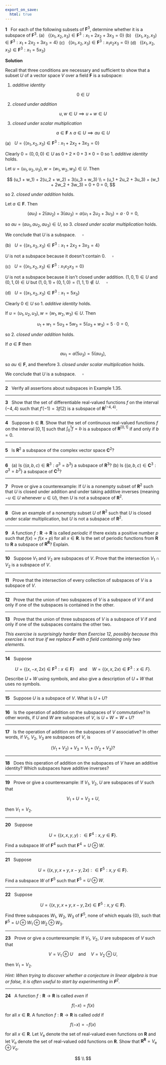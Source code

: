 ```yaml
---
export_on_save:
  html: true
---
```


<style>
.katex-display { overflow: auto hidden }
</style>

**1** &nbsp; For each of the following subsets of $\mathbf{F}^3$, determine whether it is a subspace of $\mathbf{F}^3$.
(a) &nbsp; $\{ (x_1,x_2,x_3) \in \mathbf{F}^3: x_1 + 2x_2 + 3x_3 = 0 \}$
(b) &nbsp; $\{ (x_1,x_2,x_3) \in \mathbf{F}^3: x_1 + 2x_2 + 3x_3 = 4 \}$
(c) &nbsp; $\{ (x_1,x_2,x_3) \in \mathbf{F}^3:  x_1x_2x_3 = 0 \}$
(d) &nbsp; $\{ (x_1,x_2,x_3) \in \mathbf{F}^3: x_1 = 5x_3 \}$

**Solution**

Recall that three conditions are necessary and sufficient to show that a subset $U$ of a vector space $V$ over a field $\mathbf{F}$ is a subspace:

1. _additive identity_

$$
0 \in U
$$

2. _closed under addition_

$$
u, w \in U \implies u + w \in U
$$

3. _closed under scalar multiplication_

$$
a \in \mathbf{F} \land a \in U \implies au \in U
$$

(a) &nbsp; $U = \{ (x_1,x_2,x_3) \in \mathbf{F}^3: x_1 + 2x_2 + 3x_3 = 0 \}$

Clearly $0 = (0,0,0) \in U$ as $0 + 2 \times 0 + 3 \times 0 = 0$ so 1. _additive identity_ holds.

Let $u = (u_1, u_2, u_3), w = (w_1, w_2, w_3) \in U$. Then

$$
(u_1 + w_1) + 2(u_2 + w_2)  + 3(u_3 + w_3) \\
= (u_1 + 2u_2 + 3u_3) + (w_1 + 2w_2 + 3w_3) = 0 + 0 = 0,
$$

so 2. _closed under addition_ holds.

Let $a \in \mathbf{F}$. Then

$$
(au_1) + 2(au_2) + 3(au_3) = a (u_1 + 2u_2 + 3u_3) = a \cdot 0 = 0,
$$

so $au = (au_1, au_2, au_3) \in U$, so 3. _closed under scalar multiplication_ holds.

We conclude that $U$ is a subspace. $\quad \square$

(b) &nbsp; $U = \{ (x_1,x_2,x_3) \in \mathbf{F}^3: x_1 + 2x_2 + 3x_3 = 4 \}$

$U$ is not a subspace because it doesn't contain $0$. $\quad \square$

(c) &nbsp; $U = \{ (x_1,x_2,x_3) \in \mathbf{F}^3:  x_1x_2x_3 = 0 \}$

$U$ is not a subspace because it isn't closed under addition. $(1, 0, 1) \in U$ and $(0,1,0) \in U$ but $(1,0,1) + (0,1,0) = (1,1,1) \notin U$. $\quad \square$

(d) &nbsp; $U = \{ (x_1,x_2,x_3) \in \mathbf{F}^3: x_1 = 5x_3 \}$

Clearly $0 \in U$ so 1. _additive identity_ holds.

If $u = (u_1, u_2, u_3), w = (w_1, w_2, w_3) \in U$. Then

$$
u_1 + w_1 = 5u_3 + 5w_3 = 5(u_3 + w_3) = 5 \cdot 0 = 0,
$$

so 2. _closed under addition_ holds.

If $a \in \mathbf{F}$ then 

$$
au_1 = a(5u_3) = 5(au_3),
$$

so $au \in \mathbf{F}$, and therefore 3. _closed under scalar multiplication_ holds.

We conclude that $U$ is a subspace. $\quad \square$

---

**2** &nbsp; Verify all assertions about subspaces in Example 1.35.

---

**3** &nbsp; Show that the set of differentiable real-valued functions $f$ on the interval $(-4,4)$ such that $f'(-1)=3f(2)$ is a subspace of $\mathbf{R}^{(-4,4)}$.

---

**4** &nbsp; Suppose $b \in \mathbf{R}$. Show that the set of continuous real-valued functions $f$ on the interval $[0,1]$ such that $\int_0^1 f = b$ is a subspace of $\mathbf{R}^{[0,1]}$ if and only if $b=0$.

---

**5** &nbsp; Is $\mathbf{R}^2$ a subspace of the complex vector space $\mathbf{C}^2$?

---

**6** &nbsp; (a) Is $\{(a,b,c) \in \mathbf{R}^3: a^3 = b^3\}$ a subspace of $\mathbf{R}^3$?
(b) Is $\{(a,b,c) \in \mathbf{C}^3: a^3=b^3\}$ a subspace of $\mathbf{C}^3$?

---

**7** &nbsp; Prove or give a counterexample: If $U$ is a nonempty subset of $\mathbf{R}^2$ such that $U$ is closed under addition and under taking additive inverses (meaning $-u \in U$ whenever $u \in U$), then $U$ is not a subspace of $\mathbf{R}^2$.

---

**8** &nbsp; Give an example of a nonempty subset $U$ of $\mathbf{R}^2$ such that $U$ is closed under scalar multiplication, but $U$ is not a subspace of $\mathbf{R}^2$.

---

**9** &nbsp; A function $f: \mathbf{R} \to \mathbf{R}$ is called _periodic_ if there exists a positive number $p$ such that $f(x) = f(x+p)$ for all $x \in \mathbf{R}$. Is the set of periodic functions from $\mathbf{R}$ to $\mathbf{R}$ a subspace of $\mathbf{R}^{\mathbf{R}}$? Explain.

---

**10** &nbsp; Suppose $V_1$ and $V_2$ are subspaces of $V$. Prove that the intersection $V_1 \cap V_2$ is a subspace of $V$.

---

**11** &nbsp; Prove that the intersection of every collection of subspaces of $V$ is a subspace of $V$.

---

**12** &nbsp; Prove that the union of two subspaces of $V$ is a subspace of $V$ if and only if one of the subspaces is contained in the other.

---

**13** &nbsp; Prove that the union of three subspaces of $V$ is a subspace of $V$ if and only if one of the subspaces contains the other two.

_This exercise is surprisingly harder than Exercise 12, possibly because this exercise is not true if we replace $\mathbf{F}$ with a field containing only two elements._

---

**14** &nbsp; Suppose

$$
U = \{(x,-x,2x)\in \mathbf{F}^3: x \in \mathbf{F}\} \quad \text{and} \quad W = \{(x,x,2x) \in \mathbf{F}^3:x \in F\}.
$$

Describe $U + W$ using symbols, and also give a description of $U+W$ that uses no symbols.

---

**15** &nbsp; Suppose $U$ is a subspace of $V$. What is $U + U$?

---

**16** &nbsp; Is the operation of addition on the subspaces of $V$ commutative? In other words, if $U$ and $W$ are subspaces of $V$, is $U + W = W + U$?

---

**17** &nbsp; Is the operation of addition on the subspaces of $V$ associative? In other words, if $V_1$, $V_2$, $V_3$ are subspaces of $V$, is

$$
(V_1 + V_2) + V_3 = V_1 + (V_2 + V_3)?
$$

---

**18** &nbsp; Does this operation of addition on the subspaces of $V$ have an additive identity? Which subspaces have additive inverses?

---

**19** &nbsp; Prove or give a counterexample: If $V_1$, $V_2$, $U$ are subspaces of $V$ such that 

$$
V_1 + U = V_2 + U,
$$

then $V_1 = V_2$.

---

**20** &nbsp; Suppose 

$$
U = \{ (x,x,y,y): \in \mathbf{F}^4: x,y \in \mathbf{F} \}.
$$

Find a subspace $W$ of $\mathbf{F}^4$ such that $\mathbf{F}^4 = U \oplus W$.

---

**21** &nbsp; Suppose

$$
U = \{ (x,y,x+y,x-y,2x): \in \mathbf{F}^5: x,y \in \mathbf{F} \}.
$$

Find a subspace $W$ of $\mathbf{F}^5$ such that $\mathbf{F}^5 = U \oplus W$.

---

**22** &nbsp; Suppose

$$
U = \{(x,y,x+y,x-y,2x)\in \mathbf{F}^5: x,y\in\mathbf{F}\}.
$$

Find three subspaces $W_1$, $W_2$, $W_3$ of $\mathbf{F}^5$, none of which equals $\{0\}$, such that $\mathbf{F}^5 = U \oplus W_1 \oplus W_2 \oplus W_3$.

---

**23** &nbsp; Prove or give a counterexample: If $V_1$, $V_2$, $U$ are subspaces of $V$ such that

$$
V = V_1 \oplus U \quad \text{and} \quad V = V_2 \oplus U,
$$

then $V_1 = V_2$.

_Hint: When trying to discover whether a conjecture in linear algebra is true or false, it is often useful to start by experimenting in $\mathbf{F}^2$._

---

**24** &nbsp; A function $f: \mathbf{R} \to \mathbf{R}$ is called _even_ if

$$
f(-x) = f(x)
$$

for all $x \in \mathbf{R}$. A function $f: \mathbf{R} \to \mathbf{R}$ is called _odd_ if

$$
f(-x) = -f(x)
$$

for all $x \in \mathbf{R}$. Let $V_\text{e}$ denote the set of real-valued even functions on $\mathbf{R}$ and let $V_\text{o}$ denote the set of real-valued odd functions on $\mathbf{R}$. Show that $\mathbf{R}^\mathbf{R} = V_\text{e} \oplus V_\text{o}$.


$$
\\
$$